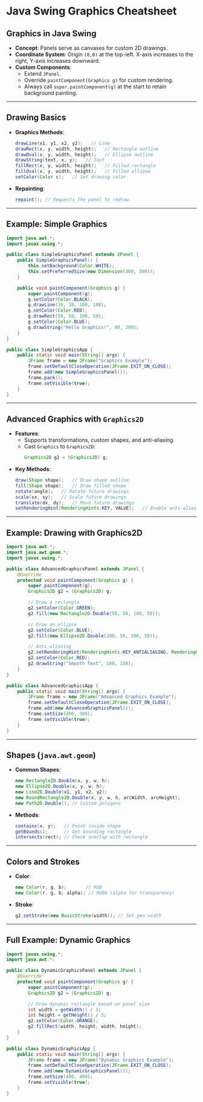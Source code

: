 # Java Swing Graphics Cheatsheet

## Graphics in Java Swing
- **Concept**: Panels serve as canvases for custom 2D drawings.
- **Coordinate System**: Origin `(0,0)` at the top-left. X-axis increases to the right, Y-axis increases downward.
- **Custom Components**:
  - Extend `JPanel`.
  - Override `paintComponent(Graphics g)` for custom rendering.
  - Always call `super.paintComponent(g)` at the start to retain background painting.

---

## Drawing Basics
- **Graphics Methods**:
  ```java
  drawLine(x1, y1, x2, y2);   // Line
  drawRect(x, y, width, height);   // Rectangle outline
  drawOval(x, y, width, height);   // Ellipse outline
  drawString(text, x, y);   // Text
  fillRect(x, y, width, height);   // Filled rectangle
  fillOval(x, y, width, height);   // Filled ellipse
  setColor(Color c);   // Set drawing color
  ```
- **Repainting**:
  ```java
  repaint(); // Requests the panel to redraw.
  ```

---

## Example: Simple Graphics
```java
import java.awt.*;
import javax.swing.*;

public class SimpleGraphicsPanel extends JPanel {
    public SimpleGraphicsPanel() {
        this.setBackground(Color.WHITE);
        this.setPreferredSize(new Dimension(300, 300));
    }

    public void paintComponent(Graphics g) {
        super.paintComponent(g);
        g.setColor(Color.BLACK);
        g.drawLine(10, 10, 100, 100);
        g.setColor(Color.RED);
        g.drawRect(50, 50, 100, 50);
        g.setColor(Color.BLUE);
        g.drawString("Hello Graphics!", 80, 200);
    }
}

public class SimpleGraphicsApp {
    public static void main(String[] args) {
        JFrame frame = new JFrame("Graphics Example");
        frame.setDefaultCloseOperation(JFrame.EXIT_ON_CLOSE);
        frame.add(new SimpleGraphicsPanel());
        frame.pack();
        frame.setVisible(true);
    }
}
```

---

## Advanced Graphics with `Graphics2D`
- **Features**:
  - Supports transformations, custom shapes, and anti-aliasing.
  - Cast `Graphics` to `Graphics2D`:
    ```java
    Graphics2D g2 = (Graphics2D) g;
    ```
- **Key Methods**:
  ```java
  draw(Shape shape);   // Draw shape outline
  fill(Shape shape);   // Draw filled shape
  rotate(angle);   // Rotate future drawings
  scale(sx, sy);   // Scale future drawings
  translate(dx, dy);   // Move future drawings
  setRenderingHint(RenderingHints.KEY, VALUE);   // Enable anti-aliasing
  ```

---

## Example: Drawing with Graphics2D
```java
import java.awt.*;
import java.awt.geom.*;
import javax.swing.*;

public class AdvancedGraphicsPanel extends JPanel {
    @Override
    protected void paintComponent(Graphics g) {
        super.paintComponent(g);
        Graphics2D g2 = (Graphics2D) g;

        // Draw a rectangle
        g2.setColor(Color.GREEN);
        g2.fill(new Rectangle2D.Double(50, 50, 100, 50));

        // Draw an ellipse
        g2.setColor(Color.BLUE);
        g2.fill(new Ellipse2D.Double(200, 50, 100, 50));

        // Anti-aliasing
        g2.setRenderingHint(RenderingHints.KEY_ANTIALIASING, RenderingHints.VALUE_ANTIALIAS_ON);
        g2.setColor(Color.RED);
        g2.drawString("Smooth Text", 100, 150);
    }
}

public class AdvancedGraphicsApp {
    public static void main(String[] args) {
        JFrame frame = new JFrame("Advanced Graphics Example");
        frame.setDefaultCloseOperation(JFrame.EXIT_ON_CLOSE);
        frame.add(new AdvancedGraphicsPanel());
        frame.setSize(400, 300);
        frame.setVisible(true);
    }
}
```

---

## Shapes (`java.awt.geom`)
- **Common Shapes**:
  ```java
  new Rectangle2D.Double(x, y, w, h);
  new Ellipse2D.Double(x, y, w, h);
  new Line2D.Double(x1, y1, x2, y2);
  new RoundRectangle2D.Double(x, y, w, h, arcWidth, arcHeight);
  new Path2D.Double(); // Custom polygons
  ```
- **Methods**:
  ```java
  contains(x, y);   // Point inside shape
  getBounds();      // Get bounding rectangle
  intersects(rect); // Check overlap with rectangle
  ```

---

## Colors and Strokes
- **Color**:
  ```java
  new Color(r, g, b);       // RGB
  new Color(r, g, b, alpha); // RGBA (alpha for transparency)
  ```
- **Stroke**:
  ```java
  g2.setStroke(new BasicStroke(width)); // Set pen width
  ```

---

## Full Example: Dynamic Graphics
```java
import javax.swing.*;
import java.awt.*;

public class DynamicGraphicsPanel extends JPanel {
    @Override
    protected void paintComponent(Graphics g) {
        super.paintComponent(g);
        Graphics2D g2 = (Graphics2D) g;

        // Draw dynamic rectangle based on panel size
        int width = getWidth() / 3;
        int height = getHeight() / 3;
        g2.setColor(Color.ORANGE);
        g2.fillRect(width, height, width, height);
    }
}

public class DynamicGraphicsApp {
    public static void main(String[] args) {
        JFrame frame = new JFrame("Dynamic Graphics Example");
        frame.setDefaultCloseOperation(JFrame.EXIT_ON_CLOSE);
        frame.add(new DynamicGraphicsPanel());
        frame.setSize(400, 400);
        frame.setVisible(true);
    }
}
```
